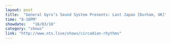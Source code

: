 ```yaml
---
layout: post
title:  "General Gyro’s Sound System Presents: Last Japan [Durham, UK]"
time: "8-10PM"
showdate:   "16/03/16"
category: "shows"
link: "http://www.nts.live/shows/circadian-rhythms"
---
```

